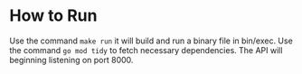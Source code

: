 # How to Run
Use the command ```make run``` it will build and run a binary file in bin/exec.
Use the command ```go mod tidy``` to fetch necessary dependencies.
The API will beginning listening on port 8000.
